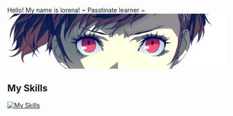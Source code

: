 Hello! My name is lorena!
~ Passtinate learner ~
![](https://github.com/lorenaquintan/lorenaquintan/blob/main/Kotone_Cut_in.webp)<br>
## My Skills
[![My Skills](https://skillicons.dev/icons?i=py,js,html,css,linux,mysql)](https://skillicons.dev)

<!--
**lorenaquintan/lorenaquintan** is a ✨ _special_ ✨ repository because its `README.md` (this file) appears on your GitHub profile.

Here are some ideas to get you started:

- 🔭 I’m currently working on ...
- 🌱 I’m currently learning ...
- 👯 I’m looking to collaborate on ...
- 🤔 I’m looking for help with ...
- 💬 Ask me about ...
- 📫 How to reach me: ...
- 😄 Pronouns: ...
- ⚡ Fun fact: ...
-->
